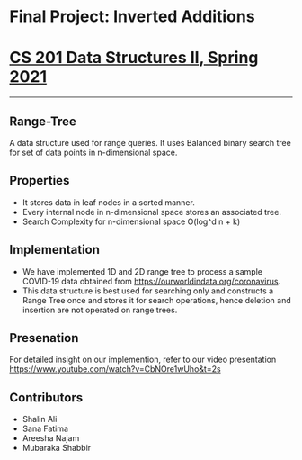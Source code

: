 # Final Project: Inverted Additions
# [CS 201 Data Structures II, Spring 2021](https://hulms.instructure.com/courses/1260)
-------
## Range-Tree

A data structure used for range queries. It uses Balanced binary search tree for set of data points in n-dimensional space.

## Properties

- It stores data in leaf nodes in a sorted manner. 
- Every internal node in n-dimensional space stores an associated tree.
- Search Complexity for n-dimensional space O(log^d n + k)

## Implementation

- We have implemented 1D and 2D range tree to process a sample COVID-19 data obtained from https://ourworldindata.org/coronavirus.
- This data structure is best used for searching only and constructs a Range Tree once and stores it for search operations, hence deletion and insertion are not operated on range trees.

## Presenation

For detailed insight on our implemention, refer to our video presentation https://www.youtube.com/watch?v=CbNOre1wUho&t=2s

## Contributors

- Shalin Ali
- Sana Fatima
- Areesha Najam
- Mubaraka Shabbir
